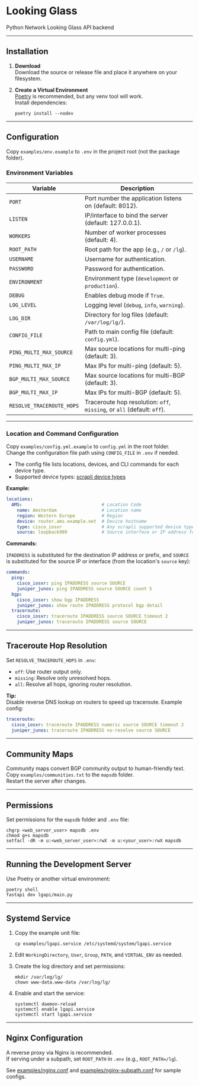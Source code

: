 # Looking Glass

Python Network Looking Glass API backend

---

## Installation

1. **Download**  
   Download the source or release file and place it anywhere on your filesystem.

2. **Create a Virtual Environment**  
   [Poetry](https://python-poetry.org/docs/#installation) is recommended, but any venv tool will work.  
   Install dependencies:

   ```console
   poetry install --nodev
   ```

---

## Configuration

Copy `examples/env.example` to `.env` in the project root (not the package folder).

### Environment Variables

| Variable                   | Description                                                                                  |
|----------------------------|----------------------------------------------------------------------------------------------|
| `PORT`                     | Port number the application listens on (default: 8012).                                      |
| `LISTEN`                   | IP/interface to bind the server (default: 127.0.0.1).                                        |
| `WORKERS`                  | Number of worker processes (default: 4).                                                     |
| `ROOT_PATH`                | Root path for the app (e.g., `/` or `/lg`).                                                  |
| `USERNAME`                 | Username for authentication.                                                                 |
| `PASSWORD`                 | Password for authentication.                                                                 |
| `ENVIRONMENT`              | Environment type (`development` or `production`).                                            |
| `DEBUG`                    | Enables debug mode if `True`.                                                                |
| `LOG_LEVEL`                | Logging level (`debug`, `info`, `warning`).                                                  |
| `LOG_DIR`                  | Directory for log files (default: `/var/log/lg/`).                                           |
| `CONFIG_FILE`              | Path to main config file (default: `config.yml`).                                            |
| `PING_MULTI_MAX_SOURCE`    | Max source locations for multi-ping (default: 3).                                            |
| `PING_MULTI_MAX_IP`        | Max IPs for multi-ping (default: 5).                                                         |
| `BGP_MULTI_MAX_SOURCE`     | Max source locations for multi-BGP (default: 3).                                             |
| `BGP_MULTI_MAX_IP`         | Max IPs for multi-BGP (default: 5).                                                          |
| `RESOLVE_TRACEROUTE_HOPS`  | Traceroute hop resolution: `off`, `missing`, or `all` (default: `off`).                      |

---

### Location and Command Configuration

Copy `examples/config.yml.example` to `config.yml` in the root folder.  
Change the configuration file path using `CONFIG_FILE` in `.env` if needed.

- The config file lists locations, devices, and CLI commands for each device type.
- Supported device types: [scrapli device types](https://carlmontanari.github.io/scrapli/user_guide/basic_usage/)

**Example:**

```yaml
locations:
  AMS:                              # Location Code
    name: Amsterdam                 # Location name
    region: Western Europe          # Region
    device: router.ams.example.net  # Device hostname
    type: cisco_iosxr               # Any scrapli supported device type
    source: loopback999             # Source interface or IP address for ping and traceroute commands
```

**Commands:**

`IPADDRESS` is substituted for the destination IP address or prefix, and `SOURCE` is substituted for the source IP or interface (from the location's `source` key):

```yaml
commands:
  ping:
    cisco_iosxr: ping IPADDRESS source SOURCE
    juniper_junos: ping IPADDRESS source SOURCE count 5
  bgp:
    cisco_iosxr: show bgp IPADDRESS
    juniper_junos: show route IPADDRESS protocol bgp detail
  traceroute:
    cisco_iosxr: traceroute IPADDRESS source SOURCE timeout 2
    juniper_junos: traceroute IPADDRESS source SOURCE
```

---

## Traceroute Hop Resolution

Set `RESOLVE_TRACEROUTE_HOPS` in `.env`:

- `off`: Use router output only.
- `missing`: Resolve only unresolved hops.
- `all`: Resolve all hops, ignoring router resolution.

**Tip:**  
Disable reverse DNS lookup on routers to speed up traceroute. Example config:

```yaml
traceroute:
  cisco_iosxr: traceroute IPADDRESS numeric source SOURCE timeout 2
  juniper_junos: traceroute IPADDRESS no-resolve source SOURCE
```

---

## Community Maps

Community maps convert BGP community output to human-friendly text.  
Copy `examples/communities.txt` to the `mapsdb` folder.  
Restart the server after changes.

---

## Permissions

Set permissions for the `mapsdb` folder and `.env` file:

```console
chgrp <web_server_user> mapsdb .env
chmod g+s mapsdb
setfacl -dR -m u:<web_server_user>:rwX -m u:<your_user>:rwX mapsdb
```

---

## Running the Development Server

Use Poetry or another virtual environment:

```console
poetry shell
fastapi dev lgapi/main.py
```

---

## Systemd Service

1. Copy the example unit file:

   ```console
   cp examples/lgapi.service /etc/systemd/system/lgapi.service
   ```

2. Edit `WorkingDirectory`, `User`, `Group`, `PATH`, and `VIRTUAL_ENV` as needed.

3. Create the log directory and set permissions:

   ```console
   mkdir /var/log/lg/
   chown www-data.www-data /var/log/lg/
   ```

4. Enable and start the service:

   ```console
   systemctl daemon-reload
   systemctl enable lgapi.service
   systemctl start lgapi.service
   ```

---

## Nginx Configuration

A reverse proxy via Nginx is recommended.  
If serving under a subpath, set `ROOT_PATH` in `.env` (e.g., `ROOT_PATH=/lg`).

See [examples/nginx.conf](examples/nginx.conf) and [examples/nginx-subpath.conf](examples/nginx-subpath.conf) for sample configs.
